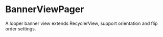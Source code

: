 # BannerViewPager
A looper banner view extends RecyclerView, support orientation and flip order settings.
